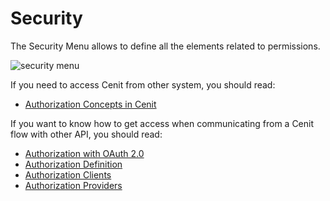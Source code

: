 # Security

The Security Menu allows to define all the elements related to permissions.

![security menu](https://user-images.githubusercontent.com/54523080/149783085-386308d7-2906-4ffb-a161-b5e18e19cecc.png)

If you need to access Cenit from other system, you should read:

- [Authorization Concepts in Cenit](security/authorization_concepts.md)

If you want to know how to get access when communicating from a Cenit flow with other API, you should read:

- [Authorization with OAuth 2.0](security/authorization.md)
- [Authorization Definition](security/authorization_definition.md)
- [Authorization Clients](security/authorization_clients.md)
- [Authorization Providers](security/authorization_providers.md)
